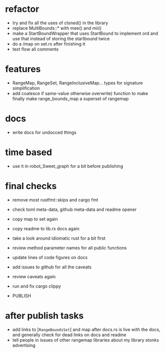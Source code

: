 # refactor

- try and fix all the uses of cloned() in the library
- replace MultiBounds::\* with mee() and mii()
- make a StartBoundWrapper that uses StartBound to implement ord and
  use that instead of storing the startbound twice
- do a /map on set.rs after finishing it
- text flow all comments

# features

- RangeMap, RangeSet, RangeInclusiveMap... types for signature
  simplification
- add coalesce if same-value otherwise overwrite) function to make
  finally make range_bounds_map a superset of rangemap

# docs

- write docs for undocced things

# time based

- use it in robot_Sweet_graph for a bit before publishing

# final checks

- remove most rustfmt::skips and cargo fmt
- check toml meta-data, github meta-data and readme opener
- copy map to set again
- copy readme to lib.rs docs again
- take a look around idiomatic rust for a bit first
- review method parameter names for all public functions
- update lines of code figures on docs
- add issues to github for all the caveats
- review caveats again
- run and fix cargo clippy

- PUBLISH

# after publish tasks

- add links to [`RangeBoundsSet`] and map after docs.rs is live with
  the docs, and generally check for dead links on docs and readme
- tell people in issues of other rangemap libraries about my library
  stonks advertising
